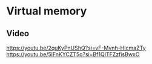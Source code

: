 # Virtual memory

## Video

<https://youtu.be/2quKyPnUShQ?si=vF-Mvnh-HIcmaZTy>  
<https://youtu.be/5lFnKYCZT5o?si=Bf1QITFZzfisBwxO>
